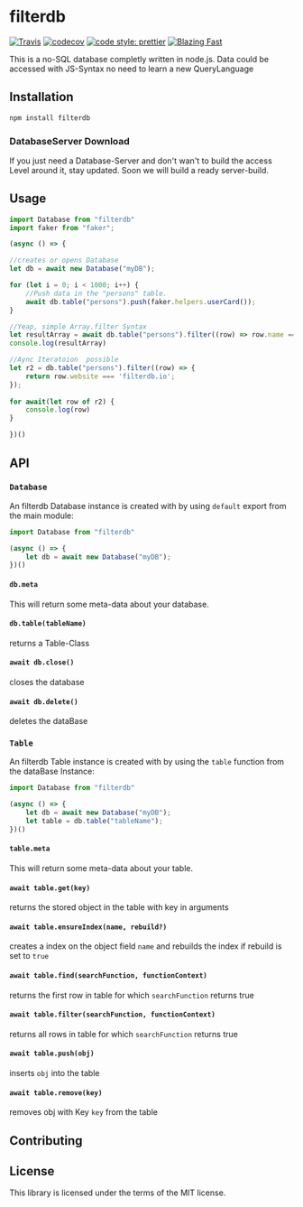 # filterdb

[![Travis](https://img.shields.io/travis/com/sbittmann/filterdb.svg?style=flat-square)](https://travis-ci.org/sbittmann/filterdb)
[![codecov](https://img.shields.io/codecov/c/github/sbittmann/filterdb.svg?style=flat-square)](https://codecov.io/gh/sbittmann/filterdb)
[![code style: prettier](https://img.shields.io/badge/code_style-prettier-ff69b4.svg?style=flat-square)](https://github.com/prettier/prettier)
[![Blazing Fast](https://img.shields.io/badge/speed-blazing%20%F0%9F%94%A5-brightgreen.svg?style=flat-square)](https://twitter.com/acdlite/status/974390255393505280)

This is a no-SQL database completly written in node.js. Data could be accessed with JS-Syntax no need to learn a new QueryLanguage

## Installation
```bash
npm install filterdb
```

### DatabaseServer Download

If you just need a Database-Server and don't wan't to build the access Level around it, stay updated. Soon we will build a ready server-build.

## Usage
```js
import Database from "filterdb"
import faker from "faker";

(async () => {

//creates or opens Database
let db = await new Database("myDB");

for (let i = 0; i < 1000; i++) {
    //Push data in the "persons" table.
    await db.table("persons").push(faker.helpers.userCard());
}

//Yeap, simple Array.filter Syntax
let resultArray = await db.table("persons").filter((row) => row.name === val)
console.log(resultArray)

//Aync Iteratoion  possible
let r2 = db.table("persons").filter((row) => {
    return row.website === 'filterdb.io';
});
    
for await(let row of r2) {
    console.log(row)
}

})()

```

## API

### `Database`
An filterdb Database instance is created with by using `default` export from the main module:
```js
import Database from "filterdb"

(async () => {
    let db = await new Database("myDB");
})()
```

#### `db.meta`
This will return some meta-data about your database.

#### `db.table(tableName)`
returns a Table-Class

#### `await db.close()`
closes the database   

#### `await db.delete()`
deletes the dataBase   

### `Table`
An filterdb Table instance is created with by using the `table` function from the dataBase Instance:
```js
import Database from "filterdb"

(async () => {
    let db = await new Database("myDB");
    let table = db.table("tableName");
})()
```

#### `table.meta`
This will return some meta-data about your table.

#### `await table.get(key)`
returns the stored object in the table with key in arguments

#### `await table.ensureIndex(name, rebuild?)`
creates a index on the object field `name` and rebuilds the index if rebuild is set to `true`

#### `await table.find(searchFunction, functionContext)`
returns the first row in table for which `searchFunction` returns true

#### `await table.filter(searchFunction, functionContext)`
returns all rows in table for which `searchFunction` returns true

#### `await table.push(obj)`
inserts `obj` into the table

#### `await table.remove(key)`
removes obj with Key `key` from the table

## Contributing

## License
This library is licensed under the terms of the MIT license.
